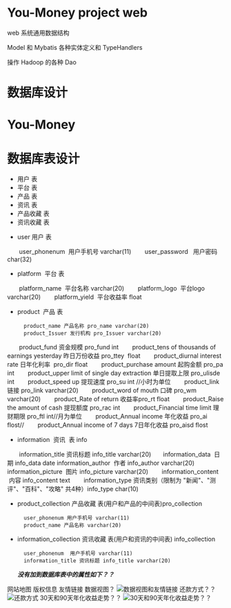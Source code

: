 # You-Money project web 

web 系统通用数据结构 

Model 和 Mybatis 各种实体定义和 TypeHandlers 

操作 Hadoop 的各种 Dao 

# 数据库设计
# You-Money

# 数据库表设计
 - 用户  表
 - 平台  表 
 - 产品  表
 - 资讯  表
 - 产品收藏  表
 - 资讯收藏  表



* user 用户  表

        user_phonenum  用户手机号 varchar(11)
        user_password   用户密码 char(32)

* platform  平台 表

        platform_name  平台名称 varchar(20)
        platform_logo  平台logo varchar(20)
        platform_yield  平台收益率 float

* product  产品  表

        product_name 产品名称 pro_name varchar(20)
        product_Issuer 发行机构 pro_Issuer varchar(20)
        product_fund 资金规模 pro_fund  int
        product_tens of thousands of earnings yesterday 昨日万份收益 pro_ttey  float
        product_diurnal interest rate 日年化利率  pro_dir float
        product_purchase amount 起购金额 pro_pa int
        product_upper limit of single day extraction  单日提取上限 pro_ulisde int
        product_speed up  提现速度 pro_su int //小时为单位
        product_link 链接 pro_link varchar(20)
        product_word of mouth 口碑 pro_wm varchar(20)
        product_Rate of return 收益率pro_rt float
        product_Raise the amount of cash 提现额度 pro_rac int
        product_Financial time limit 理财期限 pro_ftl int//月为单位
        product_Annual income 年化收益 pro_ai flost//
        product_Annual income of 7 days 7日年化收益 pro_aisd flost

* information  资讯  表 info

        information_title 资讯标题 info_title varchar(20)
        information_data  日期 info_data date
        information_author  作者 info_author varchar(20)
        information_picture  图片 info_picture varchar(20)
        information_content  内容 info_content text
        information_type 资讯类别（限制为 "新闻"、"测评"、"百科"、"攻略" 共4种）info_type char(10)

* product_collection  产品收藏 表(用户和产品的中间表)pro_collection
    
        user_phonenum 用户手机号 varchar(11)
        product_name 产品名称 varchar(20)

* information_collection 资讯收藏 表(用户和资讯的中间表) info_collection

        user_phonenum  用户手机号 varchar(11)
        information_title 资讯标题 info_title varchar(20)

  ***没有加到数据库表中的属性如下？？***

 网站地图
 版权信息
 友情链接
 数据视图？
 ![数据视图和友情链接](http://img.blog.csdn.net/20180309174212581?watermark/2/text/aHR0cDovL2Jsb2cuY3Nkbi5uZXQvcXFfMzA2MjUzMTU=/font/5a6L5L2T/fontsize/400/fill/I0JBQkFCMA==/dissolve/70)
 还款方式？？
 ![还款方式](http://img.blog.csdn.net/20180309174029779?watermark/2/text/aHR0cDovL2Jsb2cuY3Nkbi5uZXQvcXFfMzA2MjUzMTU=/font/5a6L5L2T/fontsize/400/fill/I0JBQkFCMA==/dissolve/70)
 30天和90天年化收益走势？？
 ![ 30天和90天年化收益走势？？](http://img.blog.csdn.net/2018030917390159?watermark/2/text/aHR0cDovL2Jsb2cuY3Nkbi5uZXQvcXFfMzA2MjUzMTU=/font/5a6L5L2T/fontsize/400/fill/I0JBQkFCMA==/dissolve/70)
